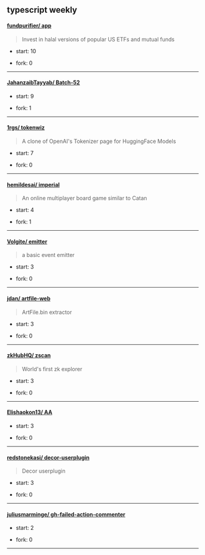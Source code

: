 ## typescript weekly

#### [fundpurifier/ app](https://github.com/fundpurifier/app)
>  Invest in halal versions of popular US ETFs and mutual funds
+ start: 10
+ fork: 0
---
#### [JahanzaibTayyab/ Batch-52](https://github.com/JahanzaibTayyab/Batch-52)
>  
+ start: 9
+ fork: 1
---
#### [1rgs/ tokenwiz](https://github.com/1rgs/tokenwiz)
>  A clone of OpenAI's Tokenizer page for HuggingFace Models
+ start: 7
+ fork: 0
---
#### [hemildesai/ imperial](https://github.com/hemildesai/imperial)
>  An online multiplayer board game similar to Catan
+ start: 4
+ fork: 1
---
#### [Volgite/ emitter](https://github.com/Volgite/emitter)
>  a basic event emitter
+ start: 3
+ fork: 0
---
#### [jdan/ artfile-web](https://github.com/jdan/artfile-web)
>  ArtFile.bin extractor
+ start: 3
+ fork: 0
---
#### [zkHubHQ/ zscan](https://github.com/zkHubHQ/zscan)
>  World's first zk explorer
+ start: 3
+ fork: 0
---
#### [Elishaokon13/ AA](https://github.com/Elishaokon13/AA)
>  
+ start: 3
+ fork: 0
---
#### [redstonekasi/ decor-userplugin](https://github.com/redstonekasi/decor-userplugin)
>  Decor userplugin
+ start: 3
+ fork: 0
---
#### [juliusmarminge/ gh-failed-action-commenter](https://github.com/juliusmarminge/gh-failed-action-commenter)
>  
+ start: 2
+ fork: 0
---